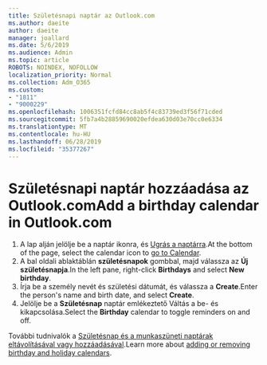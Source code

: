 ```yaml
---
title: Születésnapi naptár az Outlook.com
ms.author: daeite
author: daeite
manager: joallard
ms.date: 5/6/2019
ms.audience: Admin
ms.topic: article
ROBOTS: NOINDEX, NOFOLLOW
localization_priority: Normal
ms.collection: Adm_O365
ms.custom:
- "1811"
- "9000229"
ms.openlocfilehash: 1006351fcfd84cc8ab5f4c83739ed3f56f71cded
ms.sourcegitcommit: 5fb7a4b28859690020efdea630d03e70cc0e6334
ms.translationtype: MT
ms.contentlocale: hu-HU
ms.lasthandoff: 06/28/2019
ms.locfileid: "35377267"
---
```

# <a name="add-a-birthday-calendar-in-outlookcom"></a><span data-ttu-id="82100-102">Születésnapi naptár hozzáadása az Outlook.com</span><span class="sxs-lookup"><span data-stu-id="82100-102">Add a birthday calendar in Outlook.com</span></span>

1. <span data-ttu-id="82100-103">A lap alján jelölje be a naptár ikonra, és [Ugrás a naptárra](https://outlook.live.com/mail/calendar).</span><span class="sxs-lookup"><span data-stu-id="82100-103">At the bottom of the page, select the calendar icon to [go to Calendar](https://outlook.live.com/mail/calendar).</span></span>
1. <span data-ttu-id="82100-104">A bal oldali ablaktáblán **születésnapok** gombbal, majd válassza az **Új születésnapja**.</span><span class="sxs-lookup"><span data-stu-id="82100-104">In the left pane, right-click **Birthdays** and select **New birthday**.</span></span>
1. <span data-ttu-id="82100-105">Írja be a személy nevét és születési dátumát, és válassza a **Create**.</span><span class="sxs-lookup"><span data-stu-id="82100-105">Enter the person's name and birth date, and select **Create**.</span></span>
1. <span data-ttu-id="82100-106">Jelölje be a **Születésnap** naptár emlékeztető Váltás a be- és kikapcsolása.</span><span class="sxs-lookup"><span data-stu-id="82100-106">Select the **Birthday** calendar to toggle reminders on and off.</span></span>

<span data-ttu-id="82100-107">További tudnivalók a [Születésnap és a munkaszüneti naptárak eltávolításával vagy hozzáadásával](https://support.office.com/article/b8e636da-fda8-413f-940e-68396efa49a6).</span><span class="sxs-lookup"><span data-stu-id="82100-107">Learn more about [adding or removing birthday and holiday calendars](https://support.office.com/article/b8e636da-fda8-413f-940e-68396efa49a6).</span></span>